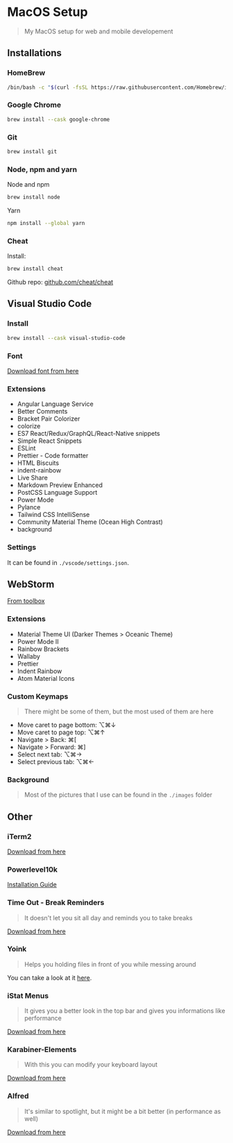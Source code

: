 # MacOS Setup

> My MacOS setup for web and mobile developement

## Installations

### HomeBrew

```sh
/bin/bash -c "$(curl -fsSL https://raw.githubusercontent.com/Homebrew/install/HEAD/install.sh)"
```

### Google Chrome

```sh
brew install --cask google-chrome
```

### Git

```sh
brew install git
```

### Node, npm and yarn

Node and npm

```sh
brew install node
```

Yarn

```sh
npm install --global yarn
```

### Cheat

Install:

```sh
brew install cheat
```

Github repo: [github.com/cheat/cheat](https://github.com/cheat/cheat)

## Visual Studio Code

### Install

```sh
brew install --cask visual-studio-code
```

### Font

[Download font from here](https://www.jetbrains.com/lp/mono/)

### Extensions

- Angular Language Service
- Better Comments
- Bracket Pair Colorizer
- colorize
- ES7 React/Redux/GraphQL/React-Native snippets
- Simple React Snippets
- ESLint
- Prettier - Code formatter
- HTML Biscuits
- indent-rainbow
- Live Share
- Markdown Preview Enhanced
- PostCSS Language Support
- Power Mode
- Pylance
- Tailwind CSS IntelliSense
- Community Material Theme (Ocean High Contrast)
- background

### Settings

It can be found in `./vscode/settings.json`.

## WebStorm

[From toolbox](https://www.jetbrains.com/toolbox-app/)

### Extensions

- Material Theme UI (Darker Themes > Oceanic Theme)
- Power Mode II
- Rainbow Brackets
- Wallaby
- Prettier
- Indent Rainbow
- Atom Material Icons

### Custom Keymaps

> There might be some of them, but the most used of them are here

- Move caret to page bottom: ⌥⌘↓
- Move caret to page top: ⌥⌘↑
- Navigate > Back: ⌘[
- Navigate > Forward: ⌘]
- Select next tab: ⌥⌘→
- Select previous tab: ⌥⌘←

### Background

> Most of the pictures that I use can be found in the `./images` folder

## Other

### iTerm2

[Download from here](https://iterm2.com/downloads.html)

### Powerlevel10k

[Installation Guide](https://github.com/romkatv/powerlevel10k)

### Time Out - Break Reminders

> It doesn't let you sit all day and reminds you to take breaks

[Download from here](https://apps.apple.com/us/app/time-out-break-reminders/id402592703?mt=12)

### Yoink

> Helps you holding files in front of you while messing around

You can take a look at it [here](https://www.yoink.app/).

### iStat Menus

> It gives you a better look in the top bar and gives you informations like performance

[Download from here](https://bjango.com/mac/istatmenus/)

### Karabiner-Elements

> With this you can modify your keyboard layout

[Download from here](https://karabiner-elements.pqrs.org/)

### Alfred

> It's similar to spotlight, but it might be a bit better (in performance as well)

[Download from here](https://www.alfredapp.com/)
